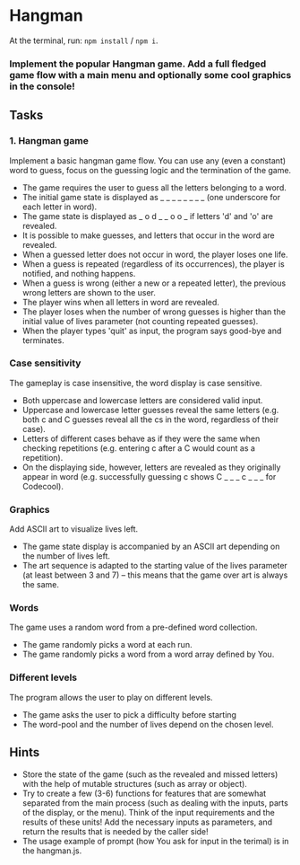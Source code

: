 # Hangman

At the terminal, run:
 `npm install` / `npm i`.

### Implement the popular Hangman game. Add a full fledged game flow with a main menu and optionally some cool graphics in the console! 

## Tasks

### 1. Hangman game
Implement a basic hangman game flow. You can use any (even a constant) word to guess, focus on the guessing logic and the termination of the game.

- The game requires the user to guess all the letters belonging to a word.
- The initial game state is displayed as _ _ _ _ _ _ _ _ (one underscore for each letter in word).
- The game state is displayed as _ o d _ _ o o _ if letters 'd' and 'o' are revealed.
- It is possible to make guesses, and letters that occur in the word are revealed.
- When a guessed letter does not occur in word, the player loses one life.
- When a guess is repeated (regardless of its occurrences), the player is notified, and nothing happens.
- When a guess is wrong (either a new or a repeated letter), the previous wrong letters are shown to the user.
- The player wins when all letters in word are revealed.
- The player loses when the number of wrong guesses is higher than the initial value of lives parameter (not counting repeated guesses).
- When the player types 'quit' as input, the program says good-bye and terminates.


### Case sensitivity
The gameplay is case insensitive, the word display is case sensitive.

- Both uppercase and lowercase letters are considered valid input.
- Uppercase and lowercase letter guesses reveal the same letters (e.g. both c and C guesses reveal all the cs in the word, regardless of their case).
- Letters of different cases behave as if they were the same when checking repetitions (e.g. entering c after a C would count as a repetition).
- On the displaying side, however, letters are revealed as they originally appear in word (e.g. successfully guessing c shows C _ _ _ c _ _ _ for Codecool).


### Graphics
Add ASCII art to visualize lives left.

- The game state display is accompanied by an ASCII art depending on the number of lives left.
- The art sequence is adapted to the starting value of the lives parameter (at least between 3 and 7) – this means that the game over art is always the same.

### Words
The game uses a random word from a pre-defined word collection.

- The game randomly picks a word at each run.
- The game randomly picks a word from a word array defined by You.

### Different levels
The program allows the user to play on different levels.

- The game asks the user to pick a difficulty before starting
- The word-pool and the number of lives depend on the chosen level.

## Hints
- Store the state of the game (such as the revealed and missed letters) with the help of mutable structures (such as array or object).
- Try to create a few (3-6) functions for features that are somewhat separated from the main process (such as dealing with the inputs, parts of the display, or the menu). Think of the input requirements and the results of these units! Add the necessary inputs as parameters, and return the results that is needed by the caller side!
- The usage example of prompt (how You ask for input in the terimal) is in the hangman.js.